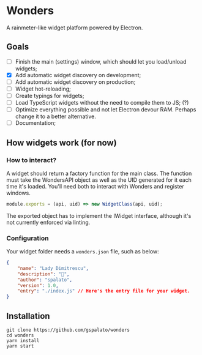 # Wonders

A rainmeter-like widget platform powered by Electron.

## Goals

- [ ] Finish the main (settings) window, which should let you load/unload widgets;
- [x] Add automatic widget discovery on development;
- [ ] Add automatic widget discovery on production;
- [ ] Widget hot-reloading;
- [ ] Create typings for widgets;
- [ ] Load TypeScript widgets without the need to compile them to JS; (?)
- [ ] Optimize everything possible and not let Electron devour RAM. Perhaps change it to a better alternative.
- [ ] Documentation;

## How widgets work (for now)
### How to interact?
A widget should return a factory function for the main class.
The function must take the WondersAPI object as well as the UID generated for it each time it's loaded.
You'll need both to interact with Wonders and register windows.
```js
module.exports = (api, uid) => new WidgetClass(api, uid);
```
The exported object has to implement the IWidget interface, although it's not currently enforced via linting.
### Configuration
Your widget folder needs a `wonders.json` file, such as below:
```json
{
    "name": "Lady Dimitrescu",
    "description": "👀",
    "author": "spalato",
    "version": 1.0,
    "entry": "./index.js" // Here's the entry file for your widget.
}
```

## Installation

```
git clone https://github.com/gspalato/wonders
cd wonders
yarn install
yarn start
```
